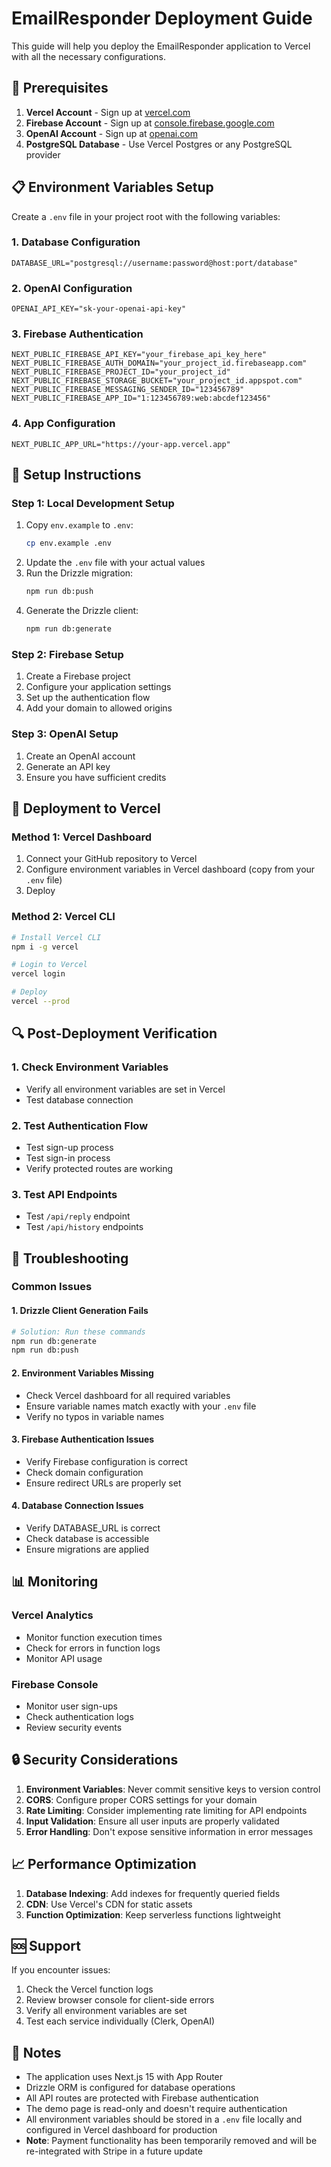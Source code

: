# EmailResponder Deployment Guide

This guide will help you deploy the EmailResponder application to Vercel with all the necessary configurations.

## 🚀 **Prerequisites**

1. **Vercel Account** - Sign up at [vercel.com](https://vercel.com)
2. **Firebase Account** - Sign up at [console.firebase.google.com](https://console.firebase.google.com)
3. **OpenAI Account** - Sign up at [openai.com](https://openai.com)
4. **PostgreSQL Database** - Use Vercel Postgres or any PostgreSQL provider

## 📋 **Environment Variables Setup**

Create a `.env` file in your project root with the following variables:

### **1. Database Configuration**
```env
DATABASE_URL="postgresql://username:password@host:port/database"
```

### **2. OpenAI Configuration**
```env
OPENAI_API_KEY="sk-your-openai-api-key"
```

### **3. Firebase Authentication**
```env
NEXT_PUBLIC_FIREBASE_API_KEY="your_firebase_api_key_here"
NEXT_PUBLIC_FIREBASE_AUTH_DOMAIN="your_project_id.firebaseapp.com"
NEXT_PUBLIC_FIREBASE_PROJECT_ID="your_project_id"
NEXT_PUBLIC_FIREBASE_STORAGE_BUCKET="your_project_id.appspot.com"
NEXT_PUBLIC_FIREBASE_MESSAGING_SENDER_ID="123456789"
NEXT_PUBLIC_FIREBASE_APP_ID="1:123456789:web:abcdef123456"
```

### **4. App Configuration**
```env
NEXT_PUBLIC_APP_URL="https://your-app.vercel.app"
```

## 🔧 **Setup Instructions**

### **Step 1: Local Development Setup**
1. Copy `env.example` to `.env`:
   ```bash
   cp env.example .env
   ```
2. Update the `.env` file with your actual values
3. Run the Drizzle migration:
   ```bash
   npm run db:push
   ```
4. Generate the Drizzle client:
   ```bash
   npm run db:generate
   ```

### **Step 2: Firebase Setup**
1. Create a Firebase project
2. Configure your application settings
3. Set up the authentication flow
4. Add your domain to allowed origins

### **Step 3: OpenAI Setup**
1. Create an OpenAI account
2. Generate an API key
3. Ensure you have sufficient credits

## 🚀 **Deployment to Vercel**

### **Method 1: Vercel Dashboard**
1. Connect your GitHub repository to Vercel
2. Configure environment variables in Vercel dashboard (copy from your `.env` file)
3. Deploy

### **Method 2: Vercel CLI**
```bash
# Install Vercel CLI
npm i -g vercel

# Login to Vercel
vercel login

# Deploy
vercel --prod
```

## 🔍 **Post-Deployment Verification**

### **1. Check Environment Variables**
- Verify all environment variables are set in Vercel
- Test database connection

### **2. Test Authentication Flow**
- Test sign-up process
- Test sign-in process
- Verify protected routes are working

### **3. Test API Endpoints**
- Test `/api/reply` endpoint
- Test `/api/history` endpoints

## 🐛 **Troubleshooting**

### **Common Issues**

#### **1. Drizzle Client Generation Fails**
```bash
# Solution: Run these commands
npm run db:generate
npm run db:push
```

#### **2. Environment Variables Missing**
- Check Vercel dashboard for all required variables
- Ensure variable names match exactly with your `.env` file
- Verify no typos in variable names

#### **3. Firebase Authentication Issues**
- Verify Firebase configuration is correct
- Check domain configuration
- Ensure redirect URLs are properly set

#### **4. Database Connection Issues**
- Verify DATABASE_URL is correct
- Check database is accessible
- Ensure migrations are applied

## 📊 **Monitoring**

### **Vercel Analytics**
- Monitor function execution times
- Check for errors in function logs
- Monitor API usage

### **Firebase Console**
- Monitor user sign-ups
- Check authentication logs
- Review security events

## 🔒 **Security Considerations**

1. **Environment Variables**: Never commit sensitive keys to version control
2. **CORS**: Configure proper CORS settings for your domain
3. **Rate Limiting**: Consider implementing rate limiting for API endpoints
4. **Input Validation**: Ensure all user inputs are properly validated
5. **Error Handling**: Don't expose sensitive information in error messages

## 📈 **Performance Optimization**

1. **Database Indexing**: Add indexes for frequently queried fields
2. **CDN**: Use Vercel's CDN for static assets
3. **Function Optimization**: Keep serverless functions lightweight

## 🆘 **Support**

If you encounter issues:
1. Check the Vercel function logs
2. Review browser console for client-side errors
3. Verify all environment variables are set
4. Test each service individually (Clerk, OpenAI)

## 📝 **Notes**

- The application uses Next.js 15 with App Router
- Drizzle ORM is configured for database operations
- All API routes are protected with Firebase authentication
- The demo page is read-only and doesn't require authentication
- All environment variables should be stored in a `.env` file locally and configured in Vercel dashboard for production
- **Note**: Payment functionality has been temporarily removed and will be re-integrated with Stripe in a future update 